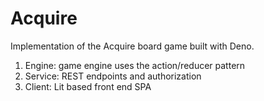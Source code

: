 # Acquire
Implementation of the Acquire board game built with Deno.

1. Engine: game engine uses the action/reducer pattern
2. Service: REST endpoints and authorization
3. Client: Lit based front end SPA

